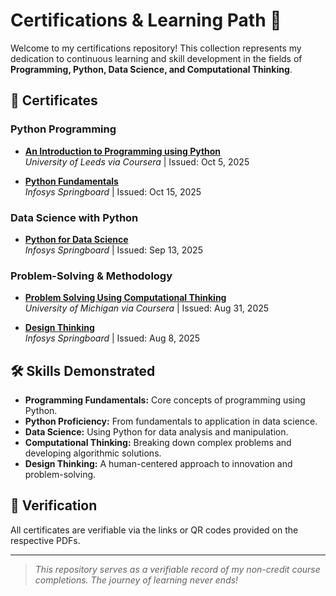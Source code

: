 # Certifications & Learning Path 🚀

Welcome to my certifications repository! This collection represents my dedication to continuous learning and skill development in the fields of **Programming, Python, Data Science, and Computational Thinking**.

## 📜 Certificates

### Python Programming
- **[An Introduction to Programming using Python](An%20Introduction%20to%20Programming%20using%20Python/An%20Introduction%20to%20Programming%20using%20Python.pdf)**  
  *University of Leeds via Coursera* | Issued: Oct 5, 2025

- **[Python Fundamentals](Python%20Fundamentals/Python%20Fundamentals.pdf)**  
  *Infosys Springboard* | Issued: Oct 15, 2025

### Data Science with Python
- **[Python for Data Science](Python%20for%20Data%20Science/Python%20for%20Data%20Science.pdf)**  
  *Infosys Springboard* | Issued: Sep 13, 2025

### Problem-Solving & Methodology
- **[Problem Solving Using Computational Thinking](Problem%20Solving%20Using%20Computational%20Thinking/Problem%20Solving%20Using%20Computational%20Thinking.pdf)**  
  *University of Michigan via Coursera* | Issued: Aug 31, 2025

- **[Design Thinking](Design%20Thinking/Design%20Thinking%Certificate.pdf)**  
  *Infosys Springboard* | Issued: Aug 8, 2025

## 🛠️ Skills Demonstrated
- **Programming Fundamentals:** Core concepts of programming using Python.
- **Python Proficiency:** From fundamentals to application in data science.
- **Data Science:** Using Python for data analysis and manipulation.
- **Computational Thinking:** Breaking down complex problems and developing algorithmic solutions.
- **Design Thinking:** A human-centered approach to innovation and problem-solving.

## 🔗 Verification
All certificates are verifiable via the links or QR codes provided on the respective PDFs.

---

> *This repository serves as a verifiable record of my non-credit course completions. The journey of learning never ends!*
